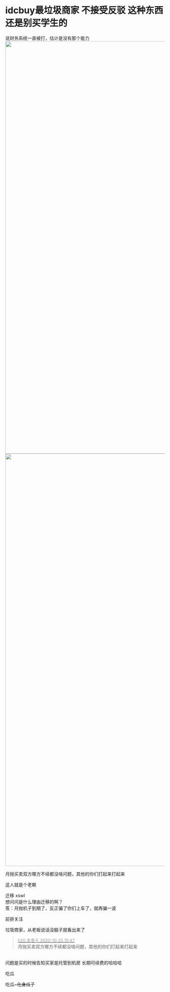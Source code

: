 # idcbuy最垃圾商家  不接受反驳 这种东西还是别买学生的


说财务系统一直被打，估计是没有那个能力<br />
<img id="aimg_MyKzg" onclick="zoom(this, this.src, 0, 0, 0)" class="zoom" width="600" height="1300" src="https://s1.ax1x.com/2020/10/25/BejWrt.png" onmouseover="img_onmouseoverfunc(this)" onclick="zoom(this)" style="cursor:pointer" border="0" alt="" /><br />
<img id="aimg_Md7bB" onclick="zoom(this, this.src, 0, 0, 0)" class="zoom" width="600" height="1300" src="https://s1.ax1x.com/2020/10/25/BejH2j.png" onmouseover="img_onmouseoverfunc(this)" onclick="zoom(this)" style="cursor:pointer" border="0" alt="" />

月抛买卖双方哪方不续都没啥问题，其他的你们打起来打起来

这人就是个老赖<img id="aimg_XBgRO" onclick="zoom(this, this.src, 0, 0, 0)" class="zoom" src="https://cdn.jsdelivr.net/gh/hishis/forum-master/public/images/patch.gif" onmouseover="img_onmouseoverfunc(this)" onload="thumbImg(this)" border="0" alt="" />

迁移<img src="static/image/smiley/default/lol.gif" smilieid="12" border="0" alt="" /> xswl<br />
想问问是什么理由迁移的啊？<br />
答：月抛机子到期了，反正骗了你们上车了，就再骗一波<img id="aimg_yOnbz" onclick="zoom(this, this.src, 0, 0, 0)" class="zoom" src="https://cdn.jsdelivr.net/gh/hishis/forum-master/public/images/patch.gif" onmouseover="img_onmouseoverfunc(this)" onload="thumbImg(this)" border="0" alt="" />

前排关注

垃圾商家，从老板说话没脑子就看出来了<img src="static/image/smiley/default/lol.gif" smilieid="12" border="0" alt="" />

<div class="quote"><blockquote><font size="2"><a href="https://www.hostloc.com/forum.php?mod=redirect&amp;goto=findpost&amp;pid=9350143&amp;ptid=758291" target="_blank"><font color="#999999">h20 发表于 2020-10-25 15:47</font></a></font><br />
月抛买卖双方哪方不续都没啥问题，其他的你们打起来打起来</blockquote></div><br />
问题是买的时候告知买家是托管到机房 长期可续费的哈哈哈<img id="aimg_RFSBw" onclick="zoom(this, this.src, 0, 0, 0)" class="zoom" src="https://cdn.jsdelivr.net/gh/hishis/forum-master/public/images/patch.gif" onmouseover="img_onmouseoverfunc(this)" onload="thumbImg(this)" border="0" alt="" />

吃瓜

吃瓜~~~化身瓜子~~
